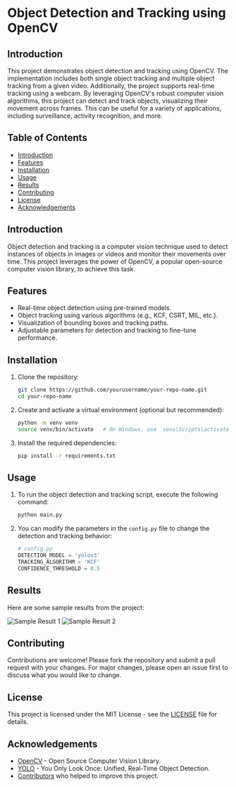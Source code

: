 # Object Detection and Tracking using OpenCV

## Introduction

This project demonstrates object detection and tracking using OpenCV. The implementation includes both single object tracking and multiple object tracking from a given video. Additionally, the project supports real-time tracking using a webcam.
By leveraging OpenCV's robust computer vision algorithms, this project can detect and track objects, visualizing their movement across frames. This can be useful for a variety of applications, including surveillance, activity recognition, and more.

## Table of Contents
- [Introduction](#introduction)
- [Features](#features)
- [Installation](#installation)
- [Usage](#usage)
- [Results](#results)
- [Contributing](#contributing)
- [License](#license)
- [Acknowledgements](#acknowledgements)

## Introduction

Object detection and tracking is a computer vision technique used to detect instances of objects in images or videos and monitor their movements over time. This project leverages the power of OpenCV, a popular open-source computer vision library, to achieve this task.

## Features

- Real-time object detection using pre-trained models.
- Object tracking using various algorithms (e.g., KCF, CSRT, MIL, etc.).
- Visualization of bounding boxes and tracking paths.
- Adjustable parameters for detection and tracking to fine-tune performance.

## Installation

1. Clone the repository:
    ```sh
    git clone https://github.com/yourusername/your-repo-name.git
    cd your-repo-name
    ```

2. Create and activate a virtual environment (optional but recommended):
    ```sh
    python -m venv venv
    source venv/bin/activate   # On Windows, use `venv\Scripts\activate`
    ```

3. Install the required dependencies:
    ```sh
    pip install -r requirements.txt
    ```

## Usage

1. To run the object detection and tracking script, execute the following command:
    ```sh
    python main.py
    ```

2. You can modify the parameters in the `config.py` file to change the detection and tracking behavior:
    ```python
    # config.py
    DETECTION_MODEL = 'yolov3'
    TRACKING_ALGORITHM = 'KCF'
    CONFIDENCE_THRESHOLD = 0.5
    ```

## Results

Here are some sample results from the project:

![Sample Result 1](images/result1.png)
![Sample Result 2](images/result2.png)

## Contributing

Contributions are welcome! Please fork the repository and submit a pull request with your changes. For major changes, please open an issue first to discuss what you would like to change.

## License

This project is licensed under the MIT License - see the [LICENSE](LICENSE) file for details.

## Acknowledgements

- [OpenCV](https://opencv.org/) - Open Source Computer Vision Library.
- [YOLO](https://pjreddie.com/darknet/yolo/) - You Only Look Once: Unified, Real-Time Object Detection.
- [Contributors](https://github.com/yourusername/your-repo-name/graphs/contributors) who helped to improve this project.

